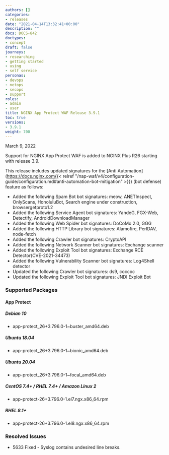 ```yaml
---
authors: []
categories:
- releases
date: "2021-04-14T13:32:41+00:00"
description: ""
docs: DOCS-842
doctypes:
- concept
draft: false
journeys:
- researching
- getting started
- using
- self service
personas:
- devops
- netops
- secops
- support
roles:
- admin
- user
title: NGINX App Protect WAF Release 3.9.1
toc: true
versions:
- 3.9.1
weight: 700
---
```


March 9, 2022


Support for NGINX App Protect WAF is added to NGINX Plus R26 starting with release 3.9.

This release includes updated signatures for the [Anti Automation](https://docs.nginx.com{{< relref "/nap-waf/v4/configuration-guide/configuration.md#anti-automation-bot-mitigation" >}}) (bot defense) feature as follows:

- Added the following Spam Bot bot signatures: meow, ANETInspect, OnlyScans, HonoluluBot, Search engine under construction, browsergetproto1.2
- Added the following Service Agent bot signatures: YandeG, FGX-Web, Detectify, AndroidDownloadManager
- Added the following Web Spider bot signatures: DoCoMo 2.0, GGG
- Added the following HTTP Library bot signatures: Alamofire, PerlDAV, node-fetch
- Added the following Crawler bot signatures: CryptoAPI
- Added the following Network Scanner bot signatures: Exchange scanner
- Added the following Exploit Tool bot signatures: Exchange RCE Detector(CVE-2021-34473)
- Added the following Vulnerability Scanner bot signatures: Log4Shell detector
- Updated the following Crawler bot signatures: ds9, coccoc
- Updated the following Exploit Tool bot signatures: JNDI Exploit Bot


### Supported Packages

#### App Protect

##### Debian 10

- app-protect_26+3.796.0-1~buster_amd64.deb

##### Ubuntu 18.04

- app-protect_26+3.796.0-1~bionic_amd64.deb

##### Ubuntu 20.04

- app-protect_26+3.796.0-1~focal_amd64.deb

##### CentOS 7.4+ / RHEL 7.4+ / Amazon Linux 2

- app-protect-26+3.796.0-1.el7.ngx.x86_64.rpm

##### RHEL 8.1+

- app-protect-26+3.796.0-1.el8.ngx.x86_64.rpm

### Resolved Issues

- 5633 Fixed - Syslog contains undesired line breaks.
